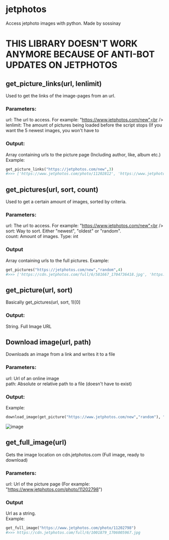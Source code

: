 # jetphotos
Access jetphoto images with python. Made by sossinay
# THIS LIBRARY DOESN'T WORK ANYMORE BECAUSE OF ANTI-BOT UPDATES ON JETPHOTOS
## get_picture_links(url, lenlimit)
Used to get the links of the image-pages from an url.
### Parameters:
url: The url to access. For example: "https://www.jetphotos.com/new"<br />
lenlimit: The amount of pictures being loaded before the script stops (If you want the 5 newest images, you won't have to

### Output:
Array containing urls to the picture page (Including author, like, album etc.)
Example:
``` Python
get_picture_links("https://jetphotos.com/new",3)
#>>> ['https://www.jetphotos.com/photo/11202812', 'https://www.jetphotos.com/photo/11202811', 'https://www.jetphotos.com/photo/11202810']
```
## get_pictures(url, sort, count)
Used to get a certain amount of images, sorted by criteria.

### Parameters:
url: The url to access. For example: "https://www.jetphotos.com/new"<br />
sort: Way to sort. Either "newest", "oldest" or "random".<br />
count: Amount of images. Type: int

###  Output
Array containing urls to the full pictures.
Example:
``` Python
get_pictures("https://jetphotos.com/new","random",4)
#>>> ['https://cdn.jetphotos.com/full/6/581667_1704736418.jpg', 'https://cdn.jetphotos.com/full/6/2102927_1704736184.jpg', 'https://cdn.jetphotos.com/full/6/1334877_1704736946.jpg', 'https://cdn.jetphotos.com/full/6/1545021_1704736104.jpg']
```

## get_picture(url, sort)

Basically get_pictures(url, sort, 1)[0]

### Output:
String. Full Image URL

## Download image(url, path)
Downloads an image from a link and writes it to a file

### Parameters:
url: Url of an online image<br />
path: Absolute or relative path to a file (doesn't have to exist)

### Output:

Example:
``` Python
download_image(get_picture("https://www.jetphotos.com/new","random"), "image.jpg")
```
![image](https://github.com/sossinayDev/jetphotos-python/assets/125735344/629cda92-bb06-431f-a80e-feda790080af)

## get_full_image(url)
Gets the image location on cdn.jetphotos.com (Full image, ready to download)
### Parameters:
url: Url of the picture page (For example: "https://www.jetphotos.com/photo/11202798")
### Output
Url as a string.<br />
Example:<br />
``` Python
get_full_image("https://www.jetphotos.com/photo/11202798")
#>>> https://cdn.jetphotos.com/full/6/1001879_1706005967.jpg
```

